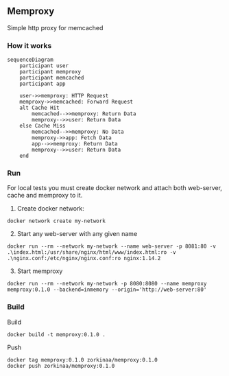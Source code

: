 Memproxy
---
Simple http proxy for memcached

### How it works

```mermaid
sequenceDiagram
    participant user
    participant memproxy
    participant memcached
    participant app
    
    user->>memproxy: HTTP Request
    memproxy->>memcached: Forward Request
    alt Cache Hit
        memcached-->>memproxy: Return Data
        memproxy-->>user: Return Data
    else Cache Miss
        memcached-->>memproxy: No Data
        memproxy->>app: Fetch Data
        app-->>memproxy: Return Data
        memproxy-->>user: Return Data
    end
```

### Run
For local tests you must create docker network and attach both web-server, cache and memproxy to it.
1. Create docker network:
```
docker network create my-network
```
2. Start any web-server with any given name
```
docker run --rm --network my-network --name web-server -p 8081:80 -v .\index.html:/usr/share/nginx/html/www/index.html:ro -v .\nginx.conf:/etc/nginx/nginx.conf:ro nginx:1.14.2
```
3. Start memproxy
```
docker run --rm --network my-network -p 8080:8080 --name memproxy memproxy:0.1.0 --backend=inmemory --origin='http://web-server:80'
```

### Build
Build
```
docker build -t memproxy:0.1.0 .
```

Push
```
docker tag memproxy:0.1.0 zorkinaa/memproxy:0.1.0
docker push zorkinaa/memproxy:0.1.0
```

